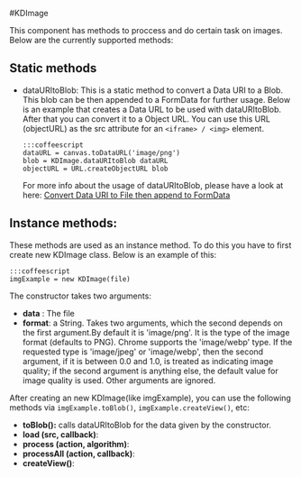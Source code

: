 #KDImage

This component has methods to proccess and do certain task on images. Below are
the currently supported methods:

## Static methods

  * dataURItoBlob: This is a static method to convert a Data URI to a Blob. This
    blob can be then appended to a FormData for further usage. Below is an
    example that creates a Data URL to be used with dataURItoBlob. After that
    you can convert it to a Object URL.  You can use this URL (objectURL) as the
    src attribute for an `<iframe> / <img>` element.

        :::coffeescript
        dataURL = canvas.toDataURL('image/png')
        blob = KDImage.dataURItoBlob dataURL
        objectURL = URL.createObjectURL blob

    For more info about the usage of dataURItoBlob, please have a look at here:
    [Convert Data URI to File then append to FormData](http://stackoverflow.com/questions/4998908/convert-data-uri-to-file-then-append-to-formdata)

## Instance methods:

These methods are used as an instance method. To do this you have to first
create new KDImage class. Below is an example of this:

    :::coffeescript
    imgExample = new KDImage(file)

The constructor takes two arguments:

* **data** : The file 
* **format**: a String. Takes two arguments, which the second depends on the
  first argument.By default it is 'image/png'. It is the type of the image
  format (defaults to PNG). Chrome supports the 'image/webp' type.  If the
  requested type is 'image/jpeg' or 'image/webp', then the second argument, if
  it is between 0.0 and 1.0, is treated as indicating image quality; if the
  second argument is anything else, the default value for image quality is used.
  Other arguments are ignored.

After creating an new KDImage(like imgExample), you can use the following
methods via `imgExample.toBlob()`, `imgExample.createView()`, etc:

* **toBlob():** calls dataURItoBlob for the data given by the constructor.
* **load (src, callback)**:
* **process (action, algorithm)**: 
* **processAll (action, callback)**: 
* **createView()**: 

